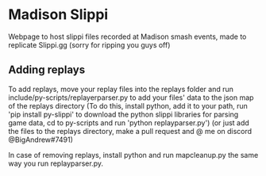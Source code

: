 # Madison Slippi
Webpage to host slippi files recorded at Madison smash events, made to replicate Slippi.gg (sorry for ripping you guys off)

## Adding replays
To add replays, move your replay files into the replays folder and run include/py-scripts/replayerparser.py to add your files' data to the json map of the replays directory
(To do this, install python, add it to your path, run 'pip install py-slippi' to download the python slippi libraries for parsing game data, cd to py-scripts and run 'python replayparser.py') (or just add the files to the replays directory, make a pull request and @ me on discord @BigAndrew#7491)

In case of removing replays, install python and run mapcleanup.py the same way you run replayparser.py.

